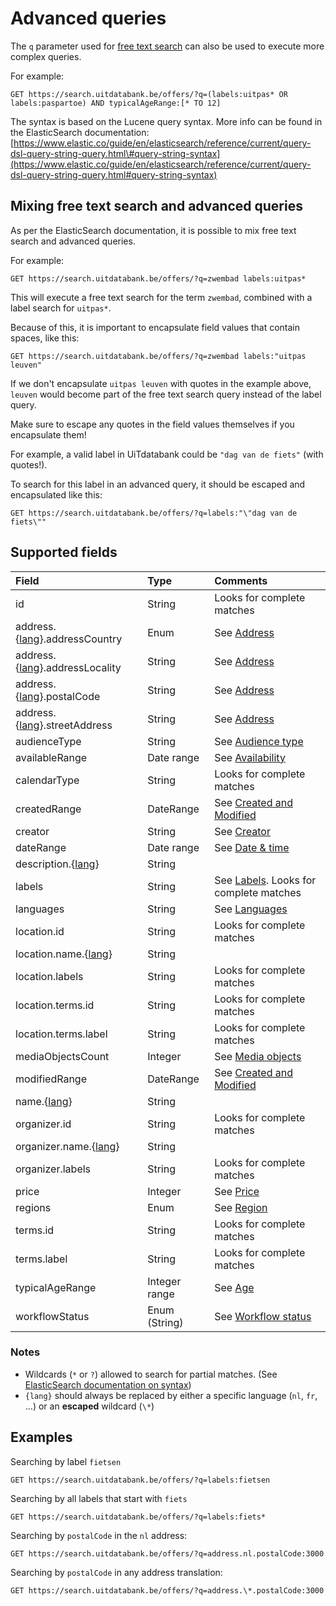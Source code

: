 ---
---

# Advanced queries

The `q` parameter used for [free text search](/searching/free-text-search.md) can also be used to execute more complex queries.

For example:

```
GET https://search.uitdatabank.be/offers/?q=(labels:uitpas* OR labels:paspartoe) AND typicalAgeRange:[* TO 12]
```

The syntax is based on the Lucene query syntax. More info can be found in the ElasticSearch documentation:  
[https://www.elastic.co/guide/en/elasticsearch/reference/current/query-dsl-query-string-query.html\#query-string-syntax](https://www.elastic.co/guide/en/elasticsearch/reference/current/query-dsl-query-string-query.html#query-string-syntax)

## Mixing free text search and advanced queries

As per the ElasticSearch documentation, it is possible to mix free text search and advanced queries.

For example:

```
GET https://search.uitdatabank.be/offers/?q=zwembad labels:uitpas*
```

This will execute a free text search for the term `zwembad`, combined with a label search for `uitpas*`.

Because of this, it is important to encapsulate field values that contain spaces, like this:

```
GET https://search.uitdatabank.be/offers/?q=zwembad labels:"uitpas leuven"
```

If we don't encapsulate `uitpas leuven` with quotes in the example above, `leuven` would become part of the free text search query instead of the label query.

Make sure to escape any quotes in the field values themselves if you encapsulate them!

For example, a valid label in UiTdatabank could be `"dag van de fiets"` \(with quotes!\).

To search for this label in an advanced query, it should be escaped and encapsulated like this:

```
GET https://search.uitdatabank.be/offers/?q=labels:"\"dag van de fiets\""
```

## Supported fields

| Field | Type | Comments |
| :--- | :--- | :--- |
| id | String | Looks for complete matches |
| address.{[lang](/searching/languages.md)}.addressCountry | Enum | See [Address](/searching/address.md) |
| address.{[lang](/searching/languages.md)}.addressLocality | String | See [Address](/searching/address.md) |
| address.{[lang](/searching/languages.md)}.postalCode | String | See [Address](/searching/address.md) |
| address.{[lang](/searching/languages.md)}.streetAddress | String | See [Address](/searching/address.md) |
| audienceType | String | See [Audience type](/searching/audience-type.md) |
| availableRange | Date range | See [Availability](/searching/availability.md) |
| calendarType | String | Looks for complete matches |
| createdRange | DateRange | See [Created and Modified](/searching/created-and-modified.md) |
| creator | String | See [Creator](/searching/creator.md) |
| dateRange | Date range | See [Date & time](/searching/date.md) |
| description.{[lang](/searching/languages.md)} | String |  |
| labels | String | See [Labels](/searching/labels.md). Looks for complete matches |
| languages | String | See [Languages](/searching/languages.md) |
| location.id | String | Looks for complete matches |
| location.name.{[lang](/searching/languages.md)} | String |  |
| location.labels | String | Looks for complete matches |
| location.terms.id | String | Looks for complete matches |
| location.terms.label | String | Looks for complete matches |
| mediaObjectsCount | Integer | See [Media objects](/searching/media-objects.md) |
| modifiedRange | DateRange | See [Created and Modified](/searching/created-and-modified.md) |
| name.{[lang](/searching/languages.md)} | String |  |
| organizer.id | String | Looks for complete matches |
| organizer.name.{[lang](/searching/languages.md)} | String |  |
| organizer.labels | String | Looks for complete matches |
| price | Integer | See [Price](/searching/price.md) |
| regions | Enum | See [Region](/searching/region.md) |
| terms.id | String | Looks for complete matches |
| terms.label | String | Looks for complete matches |
| typicalAgeRange | Integer range | See [Age](/searching/age.md) |
| workflowStatus | Enum \(String\) | See [Workflow status](/searching/workflow-status.md) |

### Notes
* Wildcards (`*` or `?`) allowed to search for partial matches. (See [ElasticSearch documentation on syntax](https://www.elastic.co/guide/en/elasticsearch/reference/current/query-dsl-query-string-query.html\#query-string-syntax))
* `{lang}` should always be replaced by either a specific language (`nl`, `fr`, ...) or an **escaped** wildcard (`\*`)

## Examples

Searching by label `fietsen`

```
GET https://search.uitdatabank.be/offers/?q=labels:fietsen
```

Searching by all labels that start with `fiets`
```
GET https://search.uitdatabank.be/offers/?q=labels:fiets*
```

Searching by `postalCode` in the `nl` address:
```
GET https://search.uitdatabank.be/offers/?q=address.nl.postalCode:3000
```

Searching by `postalCode` in any address translation:
```
GET https://search.uitdatabank.be/offers/?q=address.\*.postalCode:3000
```
